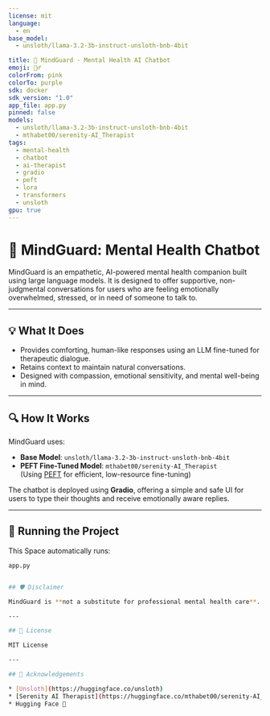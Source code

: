 ```yaml
---
license: mit
language:
  - en
base_model:
  - unsloth/llama-3.2-3b-instruct-unsloth-bnb-4bit

title: 🧠 MindGuard - Mental Health AI Chatbot
emoji: 🧘‍♂️
colorFrom: pink
colorTo: purple
sdk: docker
sdk_version: "1.0"
app_file: app.py
pinned: false
models:
  - unsloth/llama-3.2-3b-instruct-unsloth-bnb-4bit
  - mthabet00/serenity-AI_Therapist
tags:
  - mental-health
  - chatbot
  - ai-therapist
  - gradio
  - peft
  - lora
  - transformers
  - unsloth
gpu: true
---
```


# 🧠 MindGuard: Mental Health Chatbot

MindGuard is an empathetic, AI-powered mental health companion built using large language models. It is designed to offer supportive, non-judgmental conversations for users who are feeling emotionally overwhelmed, stressed, or in need of someone to talk to.

---

## 💡 What It Does

- Provides comforting, human-like responses using an LLM fine-tuned for therapeutic dialogue.
- Retains context to maintain natural conversations.
- Designed with compassion, emotional sensitivity, and mental well-being in mind.

---

## 🔍 How It Works

MindGuard uses:

- **Base Model**: `unsloth/llama-3.2-3b-instruct-unsloth-bnb-4bit`
- **PEFT Fine-Tuned Model**: `mthabet00/serenity-AI_Therapist`  
  (Using [PEFT](https://huggingface.co/docs/peft) for efficient, low-resource fine-tuning)

The chatbot is deployed using **Gradio**, offering a simple and safe UI for users to type their thoughts and receive emotionally aware replies.

---

## 🚀 Running the Project

This Space automatically runs:

```bash
app.py


## 🛡️ Disclaimer

MindGuard is **not a substitute for professional mental health care**. If you are in crisis or need help, please reach out to certified professionals or hotlines in your region.

---

## 📜 License

MIT License

---

## 🙌 Acknowledgements

* [Unsloth](https://huggingface.co/unsloth)
* [Serenity AI Therapist](https://huggingface.co/mthabet00/serenity-AI_Therapist)
* Hugging Face 🤗

```
```

